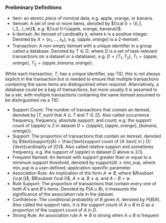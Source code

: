 
### Preliminary Definitions

- Item: an atomic piece of nominal data, e.g. apple, orange, or banana.
- Itemset: A set of one or more items, denoted by ${\cal I} = \{I_1, I_2,..I_m\}$, e.g. ${\cal I}=\{apple, orange, banana\}$.
- k-itemset: An itemset of cardinality k, where k is a positive integer. Denoted by $X = \{x_{1},...,x_{k}\}$, e.g. $\{apple, orange\}$ is a 2-itemset.
- Transaction: A non-empty itemset with a unique identifier in a group called a database. Denoted by $T\in D$, where $D$ is a set of task-relevant transactions (or a dataset or a database), e.g. $D = \{T_1, T_2\}$, $T_1=\{apple, orange\}$, $T_2=\{apple, banana, orange\}$. 

While each transaction, $T$, has a unique identifier, say $TID$, this is not always explicit in the transaction but is needed to ensure that multiple transactions containing the same items are distinguished when required. Alternatively, a database could be a bag of transactions, but more usually it is assumed to be a set, with multiple transactions containing the same itemset assumed to be distinguished via a $TID$.

- Support Count: The number of transactions that contain an itemset, denoted by $|T, \text{such that } A\subseteq T \text{ and } T\in D|$. Also called occurrence frequency, frequency, absolute support, and count, e.g. the support count of $\{apple\}$ is 2 in dataset $D=\{\{apple\}, \{apple, orange\}, \{banana, orange\}\}$.
- Support: The proportion of transactions that contain an itemset, denoted by $\text{support}(A) = \frac{\text{support count of }A \text{ in } D}{\text{cardinality of }D}$. Also called relative support and sometimes frequency, e.g. the support of $\{apple\}$ in dataset $D$ above is $2/3$.
- Frequent Itemset: An itemset with support greater than or equal to a minimum support threshold, denoted by $\text{support}(A)\geq \text{min\_sup}$, where $\text{min\_sup}$ is a user-defined, application-specific parameter.
- Association Rule: An implication of the form $A \Longrightarrow B$, where $A\subset {\cal I}$, $B\subset {\cal I}$, $A\neq \emptyset$, $B\neq \emptyset$, and $A\cap B = \emptyset$.
- Rule Support: The proportion of transactions that contain every one of both $A$'s and $B$'s items. Denoted by $P(A\cup B)$, it measures the significance of the association rule in the dataset.
- Confidence: The conditional probability of $B$ given $A$, denoted by $P(B\vert A)$. Also called the support ratio, it is the support count of $A\cup B$ in $D$ as a proportion of the support count of $A$ in $D$.
- Strong Rule: An association rule $A \Longrightarrow B$ is strong when $A\cup B$ is frequent


